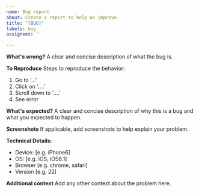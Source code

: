 ```yaml
---
name: Bug report
about: Create a report to help us improve
title: "[BUG]"
labels: bug
assignees: ''

---
```


**What's wrong?**
A clear and concise description of what the bug is.

**To Reproduce**
Steps to reproduce the behavior:
1. Go to '...'
2. Click on '....'
3. Scroll down to '....'
4. See error

**What's expected?**
A clear and concise description of why this is a bug and what you expected to happen.

**Screenshots**
If applicable, add screenshots to help explain your problem.

**Technical Details:**
 - Device: [e.g. iPhone6] 
 - OS: [e.g. iOS, iOS8.1]
 - Browser [e.g. chrome, safari]
 - Version [e.g. 22]


**Additional context**
Add any other context about the problem here.
